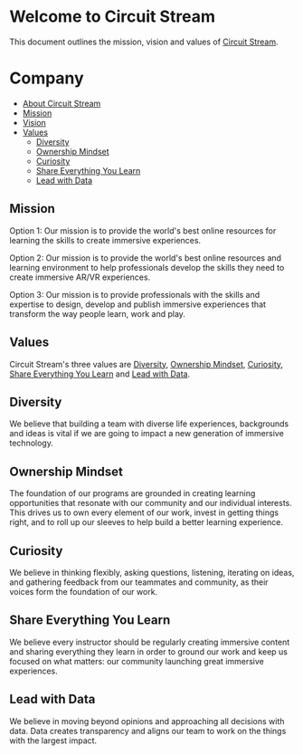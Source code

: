 # Welcome to Circuit Stream

This document outlines the mission, vision and values of [Circuit Stream](https://circuitstream.com/).

# Company

- [About Circuit Stream](url)
- [Mission](#mission)
- [Vision](url)
- [Values](#values)
  - [Diversity](#value_a)
  - [Ownership Mindset](#value_b)
  - [Curiosity](#value_c)
  - [Share Everything You Learn](#value_d)
  - [Lead with Data](#value_e)

## <a name="mission"></a>Mission

Option 1:
Our mission is to provide the world's best online resources for learning the skills to create immersive experiences.

Option 2:
Our mission is to provide the world's best online resources and learning environment to help professionals develop the skills they need to create immersive AR/VR experiences.

Option 3:
Our mission is to provide professionals with the skills and expertise to design, develop and publish immersive experiences that transform the way people learn, work and play.


## <a name="values"></a>Values

Circuit Stream's three values are [Diversity](#value_a), [Ownership Mindset](#value_b), [Curiosity](#value_c), [Share Everything You Learn](#value_d) and [Lead with Data](#value_e).

## <a name="value_a"></a>Diversity

We believe that building a team with diverse life experiences, backgrounds and ideas is vital if we are going to impact a new generation of immersive technology.

## <a name="value_b"></a>Ownership Mindset

The foundation of our programs are grounded in creating learning opportunities that resonate with our community and our individual interests. This drives us to own every element of our work, invest in getting things right, and to roll up our sleeves to help build a better learning experience.

## <a name="value_c"></a>Curiosity

We believe in thinking flexibly, asking questions, listening, iterating on ideas, and gathering feedback from our teammates and community, as their voices form the foundation of our work.

## <a name="value_d"></a>Share Everything You Learn

We believe every instructor should be regularly creating immersive content and sharing everything they learn in order to ground our work and keep us focused on what matters: our community launching great immersive experiences.

## <a name="value_e"></a>Lead with Data

We believe in moving beyond opinions and approaching all decisions with data. Data creates transparency and aligns our team to work on the things with the largest impact.
